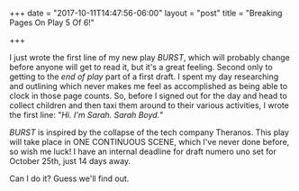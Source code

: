 +++
date = "2017-10-11T14:47:56-06:00"
layout = "post"
title = "Breaking Pages On Play 5 Of 6!"

+++

I just wrote the first line of my new play *BURST*, which will probably change before anyone will get to read it, but it's a great feeling. Second only to getting to the *end of play* part of a first draft. I spent my day researching and outlining which never makes me feel as accomplished as being able to clock in those page counts. So, before I signed out for the day and head to collect children and then taxi them around to their various activities, I wrote the first line: "*Hi. I'm Sarah. Sarah Boyd.*" 

*BURST* is inspired by the collapse of the tech company Theranos. This play will take place in ONE CONTINUOUS SCENE, which I've never done before, so wish me luck! I have an internal deadline for draft numero uno set for October 25th, just 14 days away. 

Can I do it? Guess we'll find out.